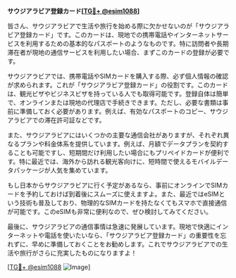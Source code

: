 **サウジアラビア登録カード[[TG💪+ @esim1088](https://t.me/s/esim1088)]**

皆さん、サウジアラビアで生活や旅行を始める際に欠かせないのが「サウジアラビア登録カード」です。このカードは、現地での携帯電話やインターネットサービスを利用するための基本的なパスポートのようなものです。特に訪問者や長期滞在者が現地の通信サービスを利用したい場合、まずこのカードの登録が必要です。

サウジアラビアでは、携帯電話やSIMカードを購入する際、必ず個人情報の確認が求められます。これが「サウジアラビア登録カード」の役割です。このカードは、観光ビザやビジネスビザを持っている人でも取得可能です。登録自体は簡単で、オンラインまたは現地の代理店で手続きできます。ただし、必要な書類は事前に準備しておく必要があります。例えば、有効なパスポートのコピー、サウジアラビアでの滞在許可証などです。

また、サウジアラビアにはいくつかの主要な通信会社がありますが、それぞれ異なるプランや料金体系を提供しています。例えば、月額でデータプランを契約することも可能ですし、短期間だけ利用したい場合にもプリペイドカードが便利です。特に最近では、海外から訪れる観光客向けに、短時間で使えるモバイルデータパッケージが人気を集めています。

もし日本からサウジアラビアに行く予定があるなら、事前にオンラインでSIMカードを予約しておけば到着後にスムーズに使えますよ。また、最近ではeSIMという技術も普及しており、物理的なSIMカードを持たなくてもスマホで直接通信が可能です。このeSIMも非常に便利なので、ぜひ検討してみてください。

最後に、サウジアラビアの通信事情は急速に発展しています。現地で快適にインターネットや電話を使いたいなら、「サウジアラビア登録カード」の重要性を忘れずに、早めに準備しておくことをお勧めします。これでサウジアラビアでの生活や旅行がさらに充実したものになりますよ！

[[TG💪+ @esim1088](https://t.me/s/esim1088) ![Image](https://i.postimg.cc/Y0z9fWf4/image.png)]